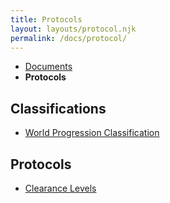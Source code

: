 ```yaml
---
title: Protocols
layout: layouts/protocol.njk
permalink: /docs/protocol/
---
```

<nav class="breadcrumb">
    <ul>
        <li><a href="/docs">Documents</a></li>
        <li><b>Protocols</b></li>
    </ul>
</nav>

## Classifications
<ul>
    <li>
        <a href="/docs/protocol/wpc/">World Progression Classification</a>
    </li>
</ul>

## Protocols
<ul>
    <li>
        <a href="/docs/protocol/clearance/">Clearance Levels</a>
    </li>
</ul>